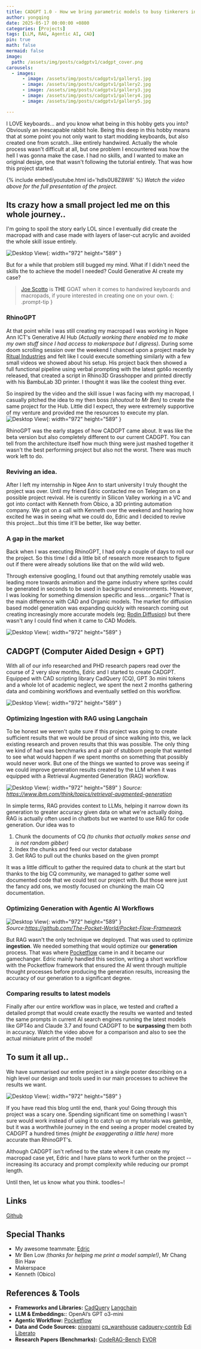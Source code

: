 ```yaml
---
title: CADGPT 1.0 - How we bring parametric models to busy tinkerers in minutes.
author: yongqing
date: 2025-05-17 00:00:00 +0800
categories: [Projects]
tags: [LLM, RAG, Agentic AI, CAD]
pin: true
math: false
mermaid: false
image:
  path: /assets/img/posts/cadgptv1/cadgpt_cover.png
carousels:
  - images:
      - image: /assets/img/posts/cadgptv1/gallery1.jpg
      - image: /assets/img/posts/cadgptv1/gallery2.jpg
      - image: /assets/img/posts/cadgptv1/gallery3.jpg
      - image: /assets/img/posts/cadgptv1/gallery4.jpg
      - image: /assets/img/posts/cadgptv1/gallery5.jpg

---
```


I LOVE keyboards... and you know what being in this hobby gets you into? Obviously an inescapable rabbit hole. Being this deep in this hobby means that at some point you not only want to start modding keyboards, but also created one from scratch...like entirely handwired. Actually the whole process wasn't difficult at all, but one problem I encountered was how the hell I was gonna make the case. I had no skills, and I wanted to make an original design, one that wasn't following the tutorial entirely. That was how this project started.

{% include embed/youtube.html id='hdIs0U8Z8W8' %}
_Watch the video above for the full presentation of the project._

## Its crazy how a small project led me on this whole journey..

I'm going to spoil the story early LOL since I eventually did create the macropad with and case made with layers of laser-cut acrylic and avoided the whole skill issue entirely.

![Desktop View](assets/img/posts/cadgptv1/macropad.png){: width="972" height="589" }

But for a while that problem still bugged my mind. What if I didn't need the skills the to achieve the model I needed? Could Generative AI create my case?

> [Joe Scotto](https://scottokeebs.com/) is **THE** GOAT when it comes to handwired keyboards and macropads, if youre interested in creating one on your own.
{: .prompt-tip }

### RhinoGPT

At that point while I was still creating my macropad I was working in Ngee Ann ICT's Generative AI Hub _(Actually working there enabled me to make my own stuff since I had access to makerspace but I digress)_. During some doom scrolling session over the weekend I chanced upon a project made by [Ritual Industries](https://www.instagram.com/ritual.industries/) and felt like I could execute something similarly with a few small videos we showed about his setup. His project back then showed a full functional pipeline using verbal prompting with the latest gpt4o recently released, that created a script in Rhino3D Grasshopper and printed directly with his BambuLab 3D printer. I thought it was like the coolest thing ever.

So inspired by the video and the skill issue I was facing with my macropad, I casually pitched the idea to my then boss _(shoutout to Mr Ben)_ to create the same project for the Hub. Little did I expect, they were extremely supportive of my venture and provided me the resources to execute my plan.
![Desktop View](assets/img/posts/cadgptv1/rhinogpt.png){: width="972" height="589" }

RhinoGPT was the early stages of how CADGPT came about. It was like the beta version but also completely different to our current CADGPT. You can tell from the architecture itself how much thing were just mashed together it wasn't the best performing project but also not the worst. There was much work left to do.

### Reviving an idea.

After I left my internship in Ngee Ann to start university I truly thought the project was over. Until my friend Edric contacted me on Telegram on a possible project revival. He is curently in Silicon Valley working in a VC and got into contact with Kenneth from Obico, a 3D printing automation company. We got on a call with Kenneth over the weekend and hearing how excited he was in seeing what we could do, Edric and I decided to revive this project...but this time it'll be better, like way better.

### A gap in the market

Back when I was executing RhinoGPT, I had only a couple of days to roll our the project. So this time I did a little bit of research more research to figure out if there were already solutions like that on the wild wild web.

Through extensive googling, I found out that anything remotely usable was leading more towards animation and the game industry where sprites could be generated in seconds to be used in background environments. However, I was looking for something dimension specific and less....organic? That is the main difference with CAD and Organic models. The market for diffusion based model generation was expanding quickly with research coming out creating increasingly more accurate models (eg; [Rodin Diffusion](https://3d-avatar-diffusion.microsoft.com/)) but there wasn't any I could find when it came to CAD Models.

![Desktop View](assets/img/posts/cadgptv1/cadgpt_research.png){: width="972" height="589" }

## CADGPT (Computer Aided Design + GPT)

With all of our info researched and PHD research papers read over the course of 2 very slow months, Edric and I started to create CADGPT. Equipped with CAD scripting library CadQuery (CQ), GPT 3o mini tokens and a whole lot of academic neglect, we spent the next 2 months gathering data and combining workflows and eventually settled on this workflow.

![Desktop View](assets/img/posts/cadgptv1/cadgpt_architecture.png){: width="972" height="589" }


### Optimizing Ingestion with RAG using Langchain

To be honest we weren't quite sure if this project was going to create sufficient results that we would be proud of since walking into this, we lack existing research and proven results that this was possible. The only thing we kind of had was benchmarks and a pair of stubborn people that wanted to see what would happen if we spent months on something that possibly would never work. But one of the things we wanted to prove was seeing if we could improve generation results created by the LLM when it was equipped with a Retrieval Augmented Generation (RAG) workflow. 

![Desktop View](assets/img/posts/cadgptv1/rag.png){: width="972" height="589" }
_Source: https://www.ibm.com/think/topics/retrieval-augmented-generation_

In simple terms, RAG provides context to LLMs, helping it narrow down its generation to greater accuracy given data on what we're actually doing. RAG is actually often used in chatbots but we wanted to use RAG for code generation. Our idea was to

1. Chunk the documents of CQ _(to chunks that actually makes sense and is not random gibber)_
2. Index the chunks and feed our vector database
3. Get RAG to pull out the chunks based on the given prompt

It was a little difficult to gather the required data to chunk at the start but thanks to the big CQ community, we managed to gather some well documented code that we could test our project with. But those were just the fancy add ons, we mostly focused on chunking the main CQ documentation.

### Optimizing Generation with Agentic AI Workflows

![Desktop View](assets/img/posts/cadgptv1/agentic.png){: width="972" height="589" }
_Source:https://github.com/The-Pocket-World/Pocket-Flow-Framework_

But RAG wasn't the only technique we deployed. That was used to optimize **ingestion**. We needed something that would optimize our **generation** process. That was where [Pocketflow](https://pocketflow.dev/) came in and it became our gamechanger. Edric mainly handled this section, writing a short workflow with the Pocketflow framework that ensured the AI went through multiple thought processes before producing the generation results, increasing the accuracy of our generation to a significant degree.

### Comparing results to latest models

Finally after our entire workflow was in place, we tested and crafted a detailed prompt that would create exactly the results we wanted and tested the same prompts in current AI search engines running the latest models like GPT4o and Claude 3.7 and found CADGPT to be **surpassing** them both in accuracy. Watch the video above for a comparison and also to see the actual miniature print of the model!

## To sum it all up..

We have summarised our entire project in a single poster describing on a high level our design and tools used in our main processes to achieve the results we want. 

![Desktop View](assets/img/posts/cadgptv1/cadgpt_poster.png){: width="972" height="589" }


If you have read this blog until the end, thank you! Going through this project was a scary one. Spending significant time on something I wasn't sure would work instead of using it to catch up on my tutorials was gamble, but it was a worthwhile journey in the end seeing a proper model created by CADGPT a hundred times *(might be exaggerating a little here)* more accurate than RhinoGPT's.

Although CADGPT isn't refined to the state where it can create my macropad case yet, Edric and I have plans to work further on the project -- increasing its accuracy and prompt complexity while reducing our prompt length.

Until then, let us know what you think. toodles~!

## Links

[Github](https://github.com/beefwhale/cadgpt)

## Special Thanks

- My awesome teammate: [Edric](https://www.linkedin.com/in/edric-khiew)
- Mr Ben Low _(thanks for helping me print a model sample!)_, Mr Chang Bin Haw
- Makerspace
- Kenneth (Obico)

## References & Tools

- **Frameworks and Libraries:**
[CadQuery](https://github.com/CadQuery/cadquery)
[Langchain](https://www.langchain.com/)
- **LLM & Embeddings:**: OpenAI’s GPT o3-mini
- **Agentic Workflow:** [Pocketflow](https://pocketflow.dev/)
- **Data and Code Sources:**
[pixegami](https://github.com/pixegami/rag-tutorial-v2)
[cq_warehouse](https://github.com/gumyr/cq_warehouse)
[cadquery-contrib](https://github.com/CadQuery/cadquery-contrib/tree/master)
[Edi Liberato](https://eddieliberato.github.io/blog/2022-06-26-cadquery-models-collection/)
- **Research Papers (Benchmarks):**
[CodeRAG-Bench](https://code-rag-bench.github.io/)
[EVOR](https://arks-codegen.github.io/)
